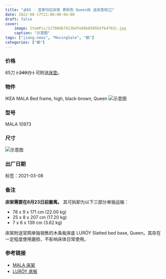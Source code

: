 ```yaml
---
title: "💰65 - 宜家玛拉床架 黑棕色 Queen床 送床垫啦🌠🌟"
date: 2022-08-17T21:00:00-04:00
draft: false
cover:
    image: ItemPic/11f80d67413b4fe68b6505b5fb4702c.jpg
    caption: "示意图"
tags: ["jiang.news", "MovingSale", "躺"]
categories: ["躺"]
---
```


### 价格
65刀 ~~( 249刀 )~~ 可附送[床垫](../mattress)。

### 物件
IKEA MALA Bed frame, high, black-brown, Queen
![示意图](../../ItemPic/36dd7a090e70dae63d6059c63994e12.jpg)

### 型号
MALA 10973

### 尺寸
![示意图](../../ItemPic/c34c5da6dd8c56505bac9b31b601d98.jpg)

### 出厂日期
标签：2021-03-08

### 备注
**床架需要在8月23日前搬离。** 其可拆卸为以下三部分单独运输：
- 78 x 9 x 171 cm  (22.00 kg)
- 25 x 8 x 207 cm  (17.20 kg)
- 7 x 6 x 139 cm  (3.62 kg)

床架附送官网单独销售的木条板床底 LURÖY Slatted bed base, Queen。其存在一定程度使用磨损，不影响床体日常使用。


### 参考链接
- [MALA 床架](https://www.ikea.com/us/en/p/malm-bed-frame-high-black-brown-s39931162/)
- [LURÖY 底板](https://www.ikea.com/us/en/p/luroey-slatted-bed-base-00160215/)

